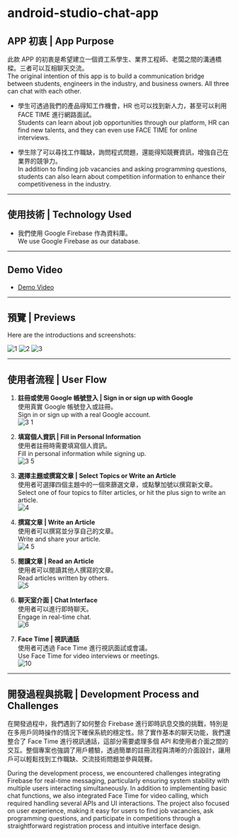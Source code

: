 # android-studio-chat-app

## APP 初衷 | App Purpose

此款 APP 的初衷是希望建立一個資工系學生、業界工程師、老闆之間的溝通橋樑。三者可以互相聊天交流。  
The original intention of this app is to build a communication bridge between students, engineers in the industry, and business owners. All three can chat with each other.

- 學生可透過我們的產品得知工作機會，HR 也可以找到新人力，甚至可以利用 FACE TIME 進行網路面試。  
  Students can learn about job opportunities through our platform, HR can find new talents, and they can even use FACE TIME for online interviews.

- 學生除了可以尋找工作職缺，詢問程式問題，還能得知競賽資訊，增強自己在業界的競爭力。  
  In addition to finding job vacancies and asking programming questions, students can also learn about competition information to enhance their competitiveness in the industry.

---

## 使用技術 | Technology Used
- 我們使用 Google Firebase 作為資料庫。  
  We use Google Firebase as our database.

---

## Demo Video
- [Demo Video](https://www.youtube.com/watch?v=I6or4duy15g)

---

## 預覽 | Previews
Here are the introductions and screenshots:

![1](https://user-images.githubusercontent.com/79260866/186553006-95705dfb-d00b-4350-895b-ab1b3a98e2fc.jpg)
![2](https://user-images.githubusercontent.com/79260866/186553009-db932fa1-ac14-41d1-8382-a07ff095ac67.jpg)
![3](https://user-images.githubusercontent.com/79260866/186553017-4c3da184-daaa-44b1-9c95-79dd60fbc0ae.jpg)

---

## 使用者流程 | User Flow

1. **註冊或使用 Google 帳號登入 | Sign in or sign up with Google**  
   使用真實 Google 帳號登入或註冊。  
   Sign in or sign up with a real Google account.  
   ![3 1](https://user-images.githubusercontent.com/79260866/186553022-85fb31c9-fdd9-4ff7-ab06-17324ba3046f.jpg)

2. **填寫個人資訊 | Fill in Personal Information**  
   使用者註冊時需要填寫個人資訊。  
   Fill in personal information while signing up.  
   ![3 5](https://user-images.githubusercontent.com/79260866/186553024-32a903d6-e1d2-4d8d-9290-49d22a62993f.jpg)

3. **選擇主題或撰寫文章 | Select Topics or Write an Article**  
   使用者可選擇四個主題中的一個來篩選文章，或點擊加號以撰寫新文章。  
   Select one of four topics to filter articles, or hit the plus sign to write an article.  
   ![4](https://user-images.githubusercontent.com/79260866/186553037-6d7745cc-1868-48c0-bf56-ed68fb574de1.jpg)

4. **撰寫文章 | Write an Article**  
   使用者可以撰寫並分享自己的文章。  
   Write and share your article.  
   ![4 5](https://user-images.githubusercontent.com/79260866/186553056-62fbe661-a165-4970-a6c0-9ff2457081d3.jpg)

5. **閱讀文章 | Read an Article**  
   使用者可以閱讀其他人撰寫的文章。  
   Read articles written by others.  
   ![5](https://user-images.githubusercontent.com/79260866/186553065-0f607abe-b977-42d1-8e71-0fed5aa74133.jpg)

6. **聊天室介面 | Chat Interface**  
   使用者可以進行即時聊天。  
   Engage in real-time chat.  
   ![6](https://user-images.githubusercontent.com/79260866/186553067-e4f9d9e8-9bdf-4cf4-9174-7c9144559b4e.jpg)

7. **Face Time | 視訊通話**  
   使用者可透過 Face Time 進行視訊面試或會議。  
   Use Face Time for video interviews or meetings.  
   ![10](https://user-images.githubusercontent.com/79260866/186553078-da7be605-6ec3-4837-b70f-77160924c10e.jpg)

---

## 開發過程與挑戰 | Development Process and Challenges
在開發過程中，我們遇到了如何整合 Firebase 進行即時訊息交換的挑戰，特別是在多用戶同時操作的情況下確保系統的穩定性。除了實作基本的聊天功能，我們還整合了 Face Time 進行視訊通話，這部分需要處理多個 API 和使用者介面之間的交互。整個專案也強調了用戶體驗，透過簡單的註冊流程與清晰的介面設計，讓用戶可以輕鬆找到工作職缺、交流技術問題並參與競賽。

During the development process, we encountered challenges integrating Firebase for real-time messaging, particularly ensuring system stability with multiple users interacting simultaneously. In addition to implementing basic chat functions, we also integrated Face Time for video calling, which required handling several APIs and UI interactions. The project also focused on user experience, making it easy for users to find job vacancies, ask programming questions, and participate in competitions through a straightforward registration process and intuitive interface design.
